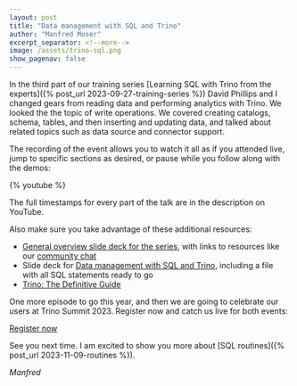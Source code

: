 ```yaml
---
layout: post
title: "Data management with SQL and Trino"
author: "Manfred Moser"
excerpt_separator: <!--more-->
image: /assets/trino-sql.png
show_pagenav: false
---
```


In the third part of our training series [Learning SQL with Trino from the
experts]({% post_url 2023-09-27-training-series %}) David Phillips and I changed
gears from reading data and performing analytics with Trino. We looked the the
topic of write operations. We covered creating catalogs, schema, tables, and
then inserting and updating data, and talked about related topics such as data
source and connector support.

<!--more-->

The recording of the event allows you to watch it all as if you attended live,
jump to specific sections as desired, or pause while you follow along with the
demos:

{% youtube  %}

The full timestamps for every part of the talk are in the description on
YouTube.

Also make sure you take advantage of these additional resources:

* [General overview slide deck for the
  series]({{site.baserurl}}/assets/blog/sql-training-series-starburst-2023.pdf),
  with links to resources like our [community
  chat]({{site.baserurl}}/slack.html)
* Slide deck for [Data management with SQL and
  Trino](https://trinodb.github.io/presentations/presentations/sql-data-mgt/index.html),
  including a file with all SQL statements ready to go
* [Trino: The Definitive Guide]({{site.baserurl}}/trino-the-definitive-guide.html)

One more episode to go this year, and then we are going to celebrate our users
at Trino Summit 2023. Register now and catch us live for both events:

<div class="card-deck spacer-30">
    <a class="btn btn-pink" href="https://www.starburst.io/info/trino-training-series/?utm_source=trino&utm_medium=website&utm_campaign=Global-FY24-Trino-Training-Series&utm_content=1">
        Register now
    </a>
</div>
<div class="spacer-30"></div>

See you next time. I am excited to show you more about [SQL routines]({%
post_url 2023-11-09-routines %}).

*Manfred*